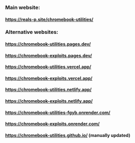 ### Main website:
#### https://reals-p.site/chromebook-utilities/ <br>

### Alternative websites:
#### https://chromebook-utilities.pages.dev/ <br>
#### https://chromebook-exploits.pages.dev/ <br>

#### https://chromebook-utilities.vercel.app/ <br>
#### https://chromebook-exploits.vercel.app/ <br>

#### https://chromebook-utilities.netlify.app/ <br>
#### https://chromebook-exploits.netlify.app/ <br>

#### https://chromebook-utilities-fgyb.onrender.com/ <br>
#### https://chromebook-exploits.onrender.com/ <br>

#### https://chromebook-utilities.github.io/ (manually updated) <br>
